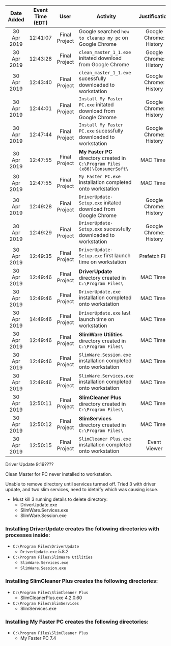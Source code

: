 | Date Added | Event Time (EDT) | User | Activity | Justification |
|:-:|:-:|:-:|-|:-:|
| 30 Apr 2019 | 12:41:07 | Final Project | Google searched `how to cleanup my pc` on Google Chrome | Google Chrome: History |
| 30 Apr 2019 | 12:43:28 | Final Project | `clean_master_1_1.exe` initated download from Google Chrome | Google Chrome: History |
| 30 Apr 2019 | 12:43:40 | Final Project | `clean_master_1_1.exe` sucessfully downloaded to workstation | Google Chrome: History |
| 30 Apr 2019 | 12:44:01 | Final Project | `Install My Faster PC.exe` initated download from Google Chrome | Google Chrome: History |
| 30 Apr 2019 | 12:47:44 | Final Project | `Install My Faster PC.exe` sucessfully downloaded to workstation | Google Chrome: History |
| 30 Apr 2019 | 12:47:55 | Final Project | **My Faster PC** directory created in `C:\Program Files (x86)\ConsumerSoft\` | MAC Times |
| 30 Apr 2019 | 12:47:55 | Final Project | `My Faster PC.exe` installation completed onto workstation | MAC Times |
| 30 Apr 2019 | 12:49:28 | Final Project | `DriverUpdate-Setup.exe` initated download from Google Chrome | Google Chrome: History |
| 30 Apr 2019 | 12:49:29 | Final Project | `DriverUpdate-Setup.exe` sucessfully downloaded to workstation | Google Chrome: History |
| 30 Apr 2019 | 12:49:35 | Final Project | `DriverUpdate-Setup.exe` first launch time on workstation | Prefetch File |
| 30 Apr 2019 | 12:49:46 | Final Project | **DriverUpdate** directory created in `C:\Program Files\` | MAC Times |
| 30 Apr 2019 | 12:49:46 | Final Project | `DriverUpdate.exe` installation completed onto workstation | MAC Times |
| 30 Apr 2019 | 14:49:46 | Final Project | `DriverUpdate.exe` last launch time on workstation | MAC Times |
| 30 Apr 2019 | 12:49:46 | Final Project | **SlimWare Utilities** directory created in `C:\Program Files\` | MAC Times |
| 30 Apr 2019 | 12:49:46 | Final Project | `SlimWare.Session.exe` installation completed onto workstation | MAC Times |
| 30 Apr 2019 | 12:49:46 | Final Project | `SlimWare.Services.exe` installation completed onto workstation | MAC Times |
| 30 Apr 2019 | 12:50:11 | Final Project | **SlimCleaner Plus** directory created in `C:\Program Files\` | MAC Times |
| 30 Apr 2019 | 12:50:12 | Final Project | **SlimServices** directory created in `C:\Program Files\` | MAC Times |
| 30 Apr 2019 | 12:50:15 | Final Project | `SlimCleaner Plus.exe` installation completed onto workstation | Event Viewer |





Driver Update 9:19????

Clean Master for PC never installed to workstation.

Unable to remove directory until services turmed off. Tried 3 with driver update, and two slim services, need to idetnify which was causing issue.
* Must kill 3 running details to delete directory:
	* DriverUpdate.exe
	* SlimWare.Services.exe
	* SlimWare.Session.exe

### Installing DriverUpdate creates the following directories with processes inside:
* `C:\Program Files\DriverUpdate`
	* `DriverUpdate.exe` 5.8.2
* `C:\Program Files\SlimWare Utilities`
	* `SlimWare.Services.exe`
	* `SlimWare.Session.exe`


### Installing SlimCleaner Plus creates the following directories:
* `C:\Program Files\SlimCleaner Plus`
	* SlimCleanerPlus.exe 4.2.0.60
* `C:\Program Files\SlimServices`
	* SlimServices.exe

### Installing My Faster PC creates the following directories:
* `C:\Program Files\SlimCleaner Plus`
	* My Faster PC 7.4

